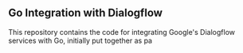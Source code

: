## Go Integration with Dialogflow
This repository contains the code for integrating Google's Dialogflow services with Go, initially put together as pa